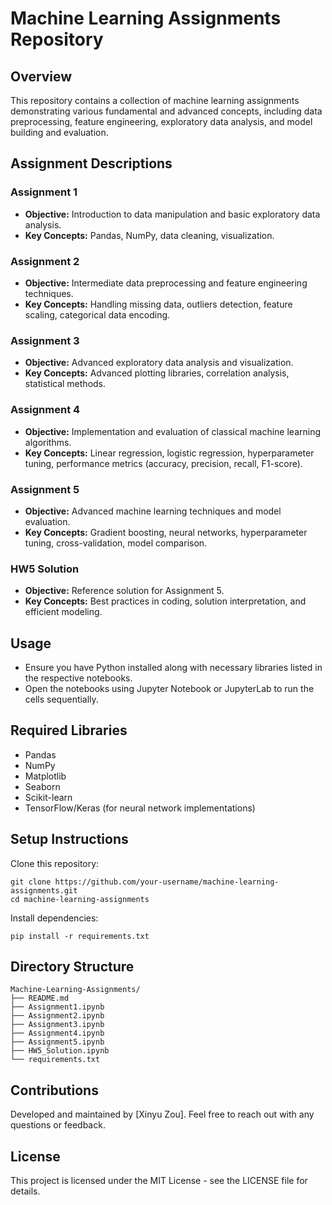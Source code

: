 # Machine Learning Assignments Repository

## Overview

This repository contains a collection of machine learning assignments demonstrating various fundamental and advanced concepts, including data preprocessing, feature engineering, exploratory data analysis, and model building and evaluation.

## Assignment Descriptions

### Assignment 1

* **Objective:** Introduction to data manipulation and basic exploratory data analysis.
* **Key Concepts:** Pandas, NumPy, data cleaning, visualization.

### Assignment 2

* **Objective:** Intermediate data preprocessing and feature engineering techniques.
* **Key Concepts:** Handling missing data, outliers detection, feature scaling, categorical data encoding.

### Assignment 3

* **Objective:** Advanced exploratory data analysis and visualization.
* **Key Concepts:** Advanced plotting libraries, correlation analysis, statistical methods.

### Assignment 4

* **Objective:** Implementation and evaluation of classical machine learning algorithms.
* **Key Concepts:** Linear regression, logistic regression, hyperparameter tuning, performance metrics (accuracy, precision, recall, F1-score).

### Assignment 5

* **Objective:** Advanced machine learning techniques and model evaluation.
* **Key Concepts:** Gradient boosting, neural networks, hyperparameter tuning, cross-validation, model comparison.

### HW5 Solution

* **Objective:** Reference solution for Assignment 5.
* **Key Concepts:** Best practices in coding, solution interpretation, and efficient modeling.

## Usage

* Ensure you have Python installed along with necessary libraries listed in the respective notebooks.
* Open the notebooks using Jupyter Notebook or JupyterLab to run the cells sequentially.

## Required Libraries

* Pandas
* NumPy
* Matplotlib
* Seaborn
* Scikit-learn
* TensorFlow/Keras (for neural network implementations)

## Setup Instructions

Clone this repository:

```
git clone https://github.com/your-username/machine-learning-assignments.git
cd machine-learning-assignments
```

Install dependencies:

```
pip install -r requirements.txt
```

## Directory Structure

```
Machine-Learning-Assignments/
├── README.md
├── Assignment1.ipynb
├── Assignment2.ipynb
├── Assignment3.ipynb
├── Assignment4.ipynb
├── Assignment5.ipynb
├── HW5_Solution.ipynb
└── requirements.txt
```

## Contributions

Developed and maintained by \[Xinyu Zou]. Feel free to reach out with any questions or feedback.

## License

This project is licensed under the MIT License - see the LICENSE file for details.
